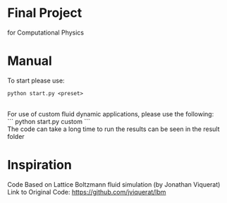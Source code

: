 # Final Project
for Computational Physics

# Manual
To start please use: <br />
```
python start.py <preset>
```
<br />
For use of custom fluid dynamic applications, please use the following: <br />
```
python start.py custom
```
<br />
The code can take a long time to run the results can be seen in the result folder <br />

# Inspiration
Code Based on Lattice Boltzmann fluid simulation (by Jonathan Viquerat) <br />
Link to Original Code: https://github.com/jviquerat/lbm
